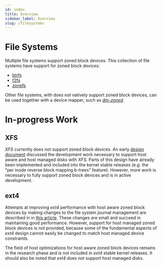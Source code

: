 ```yaml
---
id: index
title: Overview
sidebar_label: Overview
slug: /filesystems
---
```


# File Systems

Multiple file systems support zoned block devices. This collection of file systems
have support for zoned block devices:

* [btrfs](/docs/filesystems/btrfs)
* [f2fs](/docs/filesystems/f2fs)
* [zonefs](/docs/filesystems/zonefs)

Other file systems, with does not natively support zoned block devices, can be used
together with a device mapper, such as [*dm-zoned*](/docs/linux/dm#dm-zoned).

# In-progress Work

## XFS

*XFS* currently does not support zoned block devices. An early <a href="http://xfs.org/images/f/f6/Xfs-smr-structure-0.2.pdf"
target="_blank"> design document</a> discussed the development work necessary
to support host aware and host managed disks with *XFS*. Parts of this design
have already been implemented and included into the kernel stable releases
(e.g. the "per inode reverse block mapping b-trees" feature). However, more
work is necessary to fully support zoned block devices and is in active development.

## ext4

Attempts at improving *ext4* performance with host aware zoned block devices by
making changes to the file system journal management are described in in <a
href="https://lwn.net/Articles/720226/" target="_blank">this article</a>. These
changes are small and succeed in maintaining good performance. However, support
for host managed zoned block devices is not provided, because some of the
fundamental aspects of *ext4* design cannot easily be changed to match host
managed device constraints.

The field of host optimizations for host aware zoned block devices remains in
the research phase and is not included in *ext4* stable kernel releases. It
should also be noted that *ext4* does not support host managed disks. 

